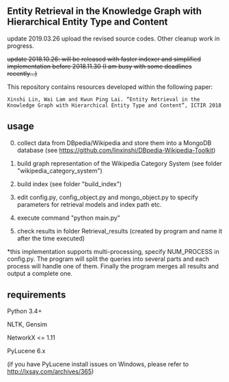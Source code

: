 ## Entity Retrieval in the Knowledge Graph with Hierarchical Entity Type and Content
update 2019.03.26 upload the revised source codes. Other cleanup work in progress.

<del> update 2018.10.26: will be released with faster indexer and simplified implementation before 2018.11.30 (I am busy with some deadlines recently...) </del> 

This repository contains resources developed within the following paper:

    Xinshi Lin, Wai Lam and Kwun Ping Lai. “Entity Retrieval in the Knowledge Graph with Hierarchical Entity Type and Content”, ICTIR 2018

## usage
0. collect data from DBpedia/Wikipedia and store them into a MongoDB database (see https://github.com/linxinshi/DBpedia-Wikipedia-Toolkit)

1. build graph representation of the Wikipedia Category System (see folder "wikipedia_category_system")

2. build index (see folder "build_index")

3. edit config.py, config_object.py  and mongo_object.py to specify parameters for retrieval models and index path etc.

4. execute command "python main.py"

5. check results in folder Retrieval_results (created by program and name it after the time executed)

*this implementation supports multi-processing, specify NUM_PROCESS in config.py. The program will split the queries into several parts and each process will handle one of them. Finally the program merges all results and output a complete one.

## requirements
Python 3.4+

NLTK, Gensim

NetworkX <= 1.11

PyLucene 6.x 

(if you have PyLucene install issues on Windows, please refer to http://lxsay.com/archives/365)
